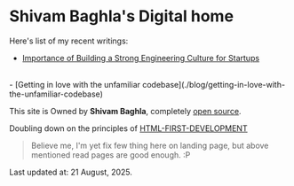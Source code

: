 # Shivam Baghla's Digital home

Here's list of my recent writings:
<br />
- [Importance of Building a Strong Engineering Culture for Startups](./blog/importance-of-building-a-strong-engineering-culture-for-startups)
<br />
- [Getting in love with the unfamiliar codebase](./blog/getting-in-love-with-the-unfamiliar-codebase)


This site is Owned by **Shivam Baghla**, completely [open source](https://github.com/shivambaghla/shivambaghla.com).

Doubling down on the principles of [HTML-FIRST-DEVELOPMENT](https://html-first.com/)

> Believe me, I'm yet fix few thing here on landing page, but above mentioned read pages are good enough. :P

Last updated at: 21 August, 2025.
